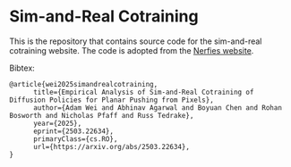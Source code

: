# Sim-and-Real Cotraining

This is the repository that contains source code for the sim-and-real cotraining website. The code is adopted from the [Nerfies website](https://nerfies.github.io/).

Bibtex:
```
@article{wei2025simandrealcotraining,
      title={Empirical Analysis of Sim-and-Real Cotraining of Diffusion Policies for Planar Pushing from Pixels}, 
      author={Adam Wei and Abhinav Agarwal and Boyuan Chen and Rohan Bosworth and Nicholas Pfaff and Russ Tedrake},
      year={2025},
      eprint={2503.22634},
      primaryClass={cs.RO},
      url={https://arxiv.org/abs/2503.22634}, 
}
```
